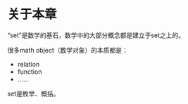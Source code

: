 # 关于本章

“set”是数学的基石，数学中的大部分概念都是建立于set之上的。

很多math object（数学对象）的本质都是：

- relation
- function
- ......



set是枚举、概括。
